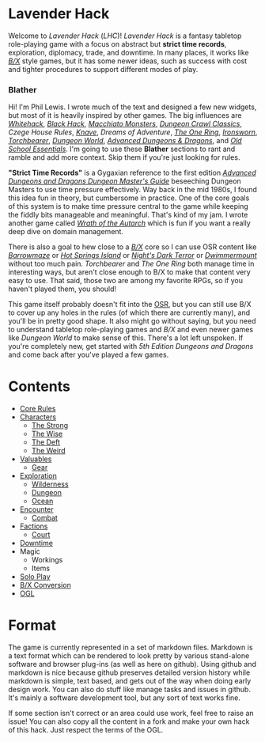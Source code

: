 # Lavender Hack

Welcome to _Lavender Hack_ (_LHC_)! _Lavender Hack_ is a fantasy tabletop role-playing game with a focus on abstract but **strict time records**, exploration, diplomacy, trade, and downtime. In many places, it works like [_B/X_](https://www.drivethrurpg.com/product/110274/DD-Basic-Set-Rulebook-B-X-ed-Basic) style games, but it has some newer ideas, such as success with cost and tighter procedures to support different modes of play.

### Blather

Hi! I'm Phil Lewis. I wrote much of the text and designed a few new widgets, but most of it is heavily inspired by other games. The big influences are [_Whitehack_](https://whitehackrpg.wordpress.com/), [_Black Hack_](https://www.drivethrurpg.com/product/255088/The-Black-Hack-Second-Edition), [_Macchiato Monsters_](https://www.drivethrurpg.com/product/264169/Macchiato-Monsters), [_Dungeon Crawl Classics_](http://goodman-games.com/dungeon-crawl-classics-rpg/), _Czege House Rules_, [_Knave_](https://www.drivethrurpg.com/product/250888/Knave), _Dreams of Adventure_, [_The One Ring_](http://cubicle7.co.uk/our-games/the-one-ring/), [_Ironsworn_](https://www.ironswornrpg.com/), [_Torchbearer_](https://www.torchbearerrpg.com/), [_Dungeon World_](https://dungeon-world.com/), [_Advanced Dungeons & Dragons_](https://www.drivethrurpg.com/product/17003/Players-Handbook-1e), and [_Old School Essentials_](https://www.drivethrurpg.com/product/272802/OldSchool-Essentials-Basic-Rules). I'm going to use these **Blather** sections to rant and ramble and add more context. Skip them if you're just looking for rules.

**"Strict Time Records"** is a Gygaxian reference to the first edition [_Advanced Dungeons and Dragons Dungeon Master's Guide_](https://www.drivethrurpg.com/product/17004/Dungeon-Masters-Guide-1e) beseeching Dungeon Masters to use time pressure effectively. Way back in the mid 1980s, I found this idea fun in theory, but cumbersome in practice. One of the core goals of this system is to make time pressure central to the game while keeping the fiddly bits manageable and meaningful. That's kind of my jam. I wrote another game called [_Wrath of the Autarch_](https://www.drivethrurpg.com/product/191025/Wrath-of-the-Autarch) which is fun if you want a really deep dive on domain management.

There is also a goal to hew close to a [_B/X_](https://www.drivethrurpg.com/product/110274/DD-Basic-Set-Rulebook-B-X-ed-Basic) core so I can use OSR content like [_Barrowmaze_](https://www.drivethrurpg.com/product/139762/Barrowmaze-Complete) or [_Hot Springs Island_](https://www.drivethrurpg.com/product/215340/The-Dark-of-Hot-Springs-Island) or [_Night's Dark Terror_](https://www.drivethrurpg.com/product/17119/B10-Nights-Dark-Terror-Basic) or [_Dwimmermount_](https://www.drivethrurpg.com/product/133746/Dwimmermount-Labyrinth-Lord-version) without too much pain. _Torchbearer_ and _The One Ring_ both manage time in interesting ways, but aren't close enough to B/X to make that content very easy to use. That said, those two are among my favorite RPGs, so if you haven't played them, you should!

This game itself probably doesn't fit into the [OSR](https://rpg.stackexchange.com/questions/1144/what-defines-the-old-school-renaissance), but you can still use B/X to cover up any holes in the rules (of which there are currently many), and you'll be in pretty good shape. It also might go without saying, but you need to understand tabletop role-playing games and _B/X_ and even newer games like _Dungeon World_ to make sense of this. There's a lot left unspoken. If you're completely new, get started with _5th Edition Dungeons and Dragons_ and come back after you've played a few games.

# Contents

* [Core Rules](CORE.md)
* [Characters](CHARACTERS.md)
    * [The Strong](STRONG.md)
    * [The Wise](WISE.md)
    * [The Deft](DEFT.md)
    * [The Weird](WEIRD.md)
* [Valuables](VALUABLES.md)
    * [Gear](GEAR.md)
* [Exploration](EXPLORATION.md)
    * [Wilderness](WILDERNESS.md)
    * [Dungeon](DUNGEON.md)
    * [Ocean](OCEAN.md)
* [Encounter](ENCOUNTER.md)
    * [Combat](COMBAT.md)
* [Factions](FACTIONS.md)
    * [Court](COURT.md)
* [Downtime](DOWNTIME.md)
* Magic
    * Workings
    * Items
* [Solo Play](SOLO.md)
* [B/X Conversion](CONVERSION.md)
* [OGL](OGL.md)

# Format

The game is currently represented in a set of markdown files. Markdown is a text format which can be rendered to look pretty by various stand-alone software and browser plug-ins (as well as here on github). Using github and markdown is nice because github preserves detailed version history while markdown is simple, text based, and gets out of the way when doing early design work. You can also do stuff like manage tasks and issues in github. It's mainly a software development tool, but any sort of text works fine.

If some section isn't correct or an area could use work, feel free to raise an issue! You can also copy all the content in a fork and make your own hack of this hack. Just respect the terms of the OGL.